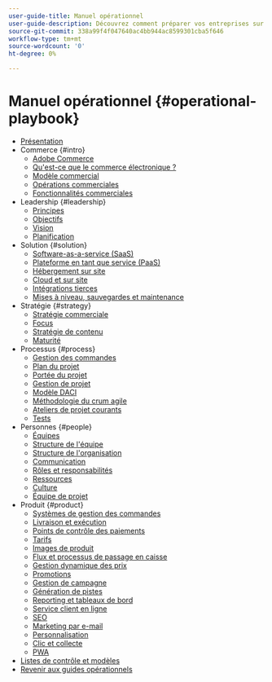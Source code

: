 ```yaml
---
user-guide-title: Manuel opérationnel
user-guide-description: Découvrez comment préparer vos entreprises sur le plan opérationnel à l’exécution d’un site d’e-commerce réussi.
source-git-commit: 338a99f4f047640ac4bb944ac8599301cba5f646
workflow-type: tm+mt
source-wordcount: '0'
ht-degree: 0%

---
```



# Manuel opérationnel {#operational-playbook}

- [Présentation](overview.md)
- Commerce {#intro}
   - [Adobe Commerce](intro/commerce.md)
   - [Qu&#39;est-ce que le commerce électronique ?](intro/ecommerce.md)
   - [Modèle commercial](intro/business-model.md)
   - [Opérations commerciales](intro/operations.md)
   - [Fonctionnalités commerciales](intro/features.md)
- Leadership {#leadership}
   - [Principes](leadership/principles.md)
   - [Objectifs](leadership/goals.md)
   - [Vision](leadership/vision.md)
   - [Planification](leadership/planning.md)
- Solution {#solution}
   - [Software-as-a-service (SaaS)](solution/software-service.md)
   - [Plateforme en tant que service (PaaS)](solution/platform-service.md)
   - [Hébergement sur site](solution/on-premises.md)
   - [Cloud et sur site](solution/hosting-comparison.md)
   - [Intégrations tierces](solution/integrations.md)
   - [Mises à niveau, sauvegardes et maintenance](solution/maintenance.md)
- Stratégie {#strategy}
   - [Stratégie commerciale](strategy/commerce.md)
   - [Focus](strategy/focus.md)
   - [Stratégie de contenu](strategy/content.md)
   - [Maturité](strategy/maturity.md)
- Processus {#process}
   - [Gestion des commandes](process/order-management.md)
   - [Plan du projet](process/project-plan.md)
   - [Portée du projet](process/project-scope.md)
   - [Gestion de projet](process/project-management.md)
   - [Modèle DACI](process/project-management-framework.md)
   - [Méthodologie du crum agile](process/agile-scrum.md)
   - [Ateliers de projet courants](process/project-workshops.md)
   - [Tests](process/testing.md)
- Personnes {#people}
   - [Équipes](people/teams.md)
   - [Structure de l&#39;équipe](people/team-structure.md)
   - [Structure de l&#39;organisation](people/organizational-structure.md)
   - [Communication](people/communication.md)
   - [Rôles et responsabilités](people/roles-responsibilities.md)
   - [Ressources](people/resources.md)
   - [Culture](people/culture.md)
   - [Équipe de projet](people/project-teams.md)
- Produit {#product}
   - [Systèmes de gestion des commandes](product/order-management-systems.md)
   - [Livraison et exécution](product/shipping-fulfillment.md)
   - [Points de contrôle des paiements](product/payment-gateways.md)
   - [Tarifs](product/pricing.md)
   - [Images de produit](product/images.md)
   - [Flux et processus de passage en caisse](product/checkout.md)
   - [Gestion dynamique des prix](product/dynamic-pricing.md)
   - [Promotions](product/promotions.md)
   - [Gestion de campagne](product/campaign-management.md)
   - [Génération de pistes](product/lead-generation.md)
   - [Reporting et tableaux de bord](product/reporting.md)
   - [Service client en ligne](product/customer-service.md)
   - [SEO](product/search-engine-optimization.md)
   - [Marketing par e-mail](product/marketing.md)
   - [Personnalisation](product/personalization.md)
   - [Clic et collecte](product/click-collect.md)
   - [PWA](product/progressive-web-app.md)
- [Listes de contrôle et modèles](checklists-templates/home.md)
- [Revenir aux guides opérationnels](https://experienceleague.adobe.com/docs/commerce-operations/operational-guides/home.html)
